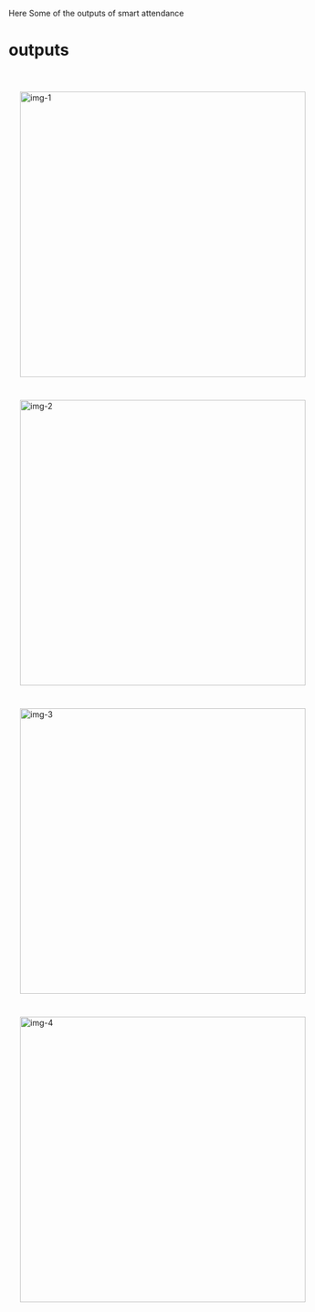 Here Some of the outputs of smart attendance

<h1>outputs</h1>
<br/>
<img src="https://github.com/surya786780/smartAttendance/assets/82148364/52589402-695c-43f7-92c7-a38c631ae403" alt="img-1" height="500px" weight="500px" style="margin:20px"/>
<img src="https://github.com/surya786780/smartAttendance/assets/82148364/53a38d83-247f-4c97-b448-6004b410bd19" alt="img-2" height="500px" weight="500px" style="margin:20px"/>
<br/>
<img src="https://github.com/surya786780/smartAttendance/assets/82148364/a6370c26-ced2-4e57-a340-a8b23ec12ca6" alt="img-3" height="500px" weight="500px" style="margin:20px"/>
<img src="https://github.com/surya786780/smartAttendance/assets/82148364/afbcb858-4cd5-4a4d-8f26-ec453eb99cd8" alt="img-4" height="500px" weight="500px" style="margin:20px"/>

